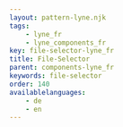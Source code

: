 ```yaml
---
layout: pattern-lyne.njk
tags: 
    - lyne_fr
    - lyne_components_fr
key: file-selector-lyne_fr
title: File-Selector
parent: components-lyne_fr
keywords: file-selector
order: 140
availablelanguages: 
    - de
    - en
---
```


